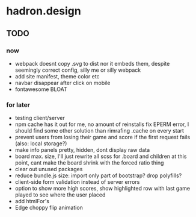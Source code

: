 # hadron.design

## TODO
### now
- webpack doesnt copy .svg to dist nor it embeds them, despite seemingly correct config, silly me or silly webpack
- add site manifest, theme color etc 
- navbar disappear after click on mobile
- fontawesome BLOAT

### for later
- testing client/server
- npm cache has it out for me, no amount of reinstalls fix EPERM error, I should find some other solution than rimrafing .cache on every start
- prevent users from losing their game and score if the first request fails (also: local storage?)
- make info panels pretty, hidden, dont display raw data
- board max. size, I'll just rewrite all scss for .board and children at this point, cant make the board shrink with the forced ratio thing
- clear out unused packages
- reduce bundle.js size: import only part of bootstrap? drop polyfills?
- client-side form validation instead of server errors
- option to show more high scores, show highlighted row with last game played to see where the user placed
- add htmlFor's
- Edge choppy flip animation